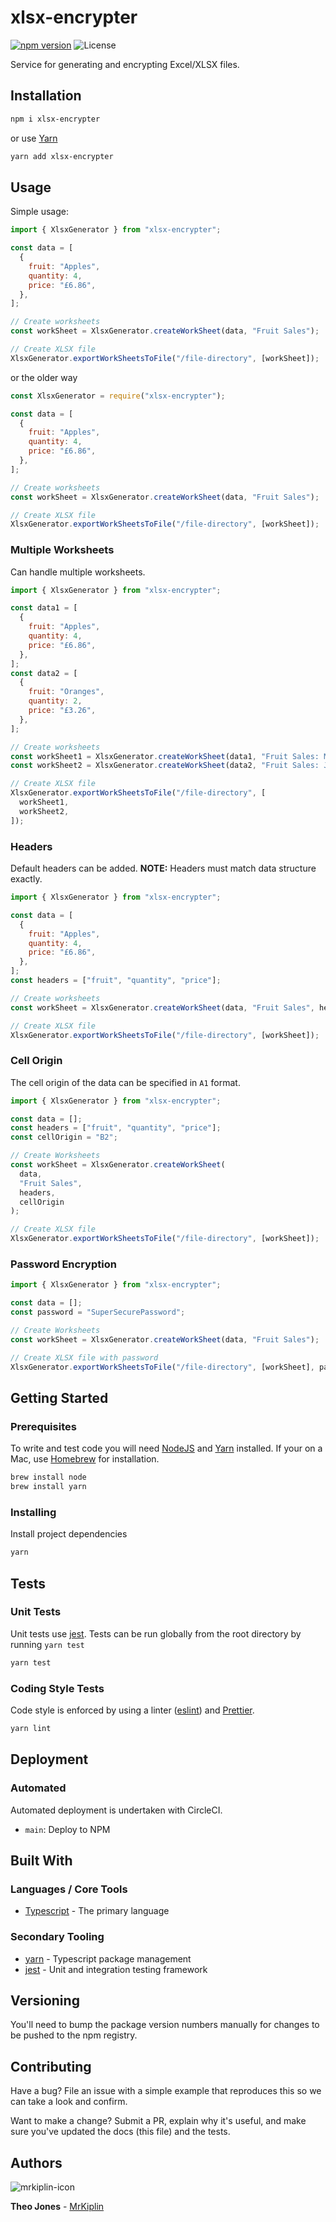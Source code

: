 # xlsx-encrypter

[![npm version](https://badge.fury.io/js/xlsx-encrypter.svg)](https://badge.fury.io/js/xlsx-encrypter)
![License](https://img.shields.io/badge/license-MIT-green)

Service for generating and encrypting Excel/XLSX files.

## Installation

```bash
npm i xlsx-encrypter
```

or use [Yarn](https://yarnpkg.com/lang/en/)

```bash
yarn add xlsx-encrypter
```

## Usage

Simple usage:

```js
import { XlsxGenerator } from "xlsx-encrypter";

const data = [
  {
    fruit: "Apples",
    quantity: 4,
    price: "£6.86",
  },
];

// Create worksheets
const workSheet = XlsxGenerator.createWorkSheet(data, "Fruit Sales");

// Create XLSX file
XlsxGenerator.exportWorkSheetsToFile("/file-directory", [workSheet]);
```

or the older way

```javascript
const XlsxGenerator = require("xlsx-encrypter");

const data = [
  {
    fruit: "Apples",
    quantity: 4,
    price: "£6.86",
  },
];

// Create worksheets
const workSheet = XlsxGenerator.createWorkSheet(data, "Fruit Sales");

// Create XLSX file
XlsxGenerator.exportWorkSheetsToFile("/file-directory", [workSheet]);
```

### Multiple Worksheets

Can handle multiple worksheets.

```js
import { XlsxGenerator } from "xlsx-encrypter";

const data1 = [
  {
    fruit: "Apples",
    quantity: 4,
    price: "£6.86",
  },
];
const data2 = [
  {
    fruit: "Oranges",
    quantity: 2,
    price: "£3.26",
  },
];

// Create worksheets
const workSheet1 = XlsxGenerator.createWorkSheet(data1, "Fruit Sales: May");
const workSheet2 = XlsxGenerator.createWorkSheet(data2, "Fruit Sales: June");

// Create XLSX file
XlsxGenerator.exportWorkSheetsToFile("/file-directory", [
  workSheet1,
  workSheet2,
]);
```

### Headers

Default headers can be added. **NOTE:** Headers must match data structure exactly.

```js
import { XlsxGenerator } from "xlsx-encrypter";

const data = [
  {
    fruit: "Apples",
    quantity: 4,
    price: "£6.86",
  },
];
const headers = ["fruit", "quantity", "price"];

// Create worksheets
const workSheet = XlsxGenerator.createWorkSheet(data, "Fruit Sales", headers);

// Create XLSX file
XlsxGenerator.exportWorkSheetsToFile("/file-directory", [workSheet]);
```

### Cell Origin

The cell origin of the data can be specified in `A1` format.

```js
import { XlsxGenerator } from "xlsx-encrypter";

const data = [];
const headers = ["fruit", "quantity", "price"];
const cellOrigin = "B2";

// Create Worksheets
const workSheet = XlsxGenerator.createWorkSheet(
  data,
  "Fruit Sales",
  headers,
  cellOrigin
);

// Create XLSX file
XlsxGenerator.exportWorkSheetsToFile("/file-directory", [workSheet]);
```

### Password Encryption

```js
import { XlsxGenerator } from "xlsx-encrypter";

const data = [];
const password = "SuperSecurePassword";

// Create Worksheets
const workSheet = XlsxGenerator.createWorkSheet(data, "Fruit Sales");

// Create XLSX file with password
XlsxGenerator.exportWorkSheetsToFile("/file-directory", [workSheet], password);
```

## Getting Started

### Prerequisites

To write and test code you will need [NodeJS](https://nodejs.org/en/) and [Yarn](https://yarnpkg.com/lang/en/) installed. If your on a Mac, use [Homebrew](https://docs.brew.sh/Installation) for installation.

```bash
brew install node
brew install yarn
```

### Installing

Install project dependencies

```bash
yarn
```

## Tests

### Unit Tests

Unit tests use [jest](https://facebook.github.io/jest/). Tests can be run globally from the root directory by running `yarn test`

```bash
yarn test
```

### Coding Style Tests

Code style is enforced by using a linter ([eslint](https://eslint.org/)) and [Prettier](https://prettier.io/).

```bash
yarn lint
```

## Deployment

### Automated

Automated deployment is undertaken with CircleCI.

- `main`: Deploy to NPM

## Built With

### Languages / Core Tools

- [Typescript](http://www.typescriptlang.org/) - The primary language

### Secondary Tooling

- [yarn](https://yarnpkg.com/lang/en/) - Typescript package management
- [jest](https://jestjs.io/) - Unit and integration testing framework

## Versioning

You'll need to bump the package version numbers manually for changes to be pushed to the npm registry.

## Contributing

Have a bug? File an issue with a simple example that reproduces this so we can take a look and confirm.

Want to make a change? Submit a PR, explain why it's useful, and make sure you've updated the docs (this file) and the tests.

## Authors

![mrkiplin-icon](docs/mrkiplin-icon.gif)

**Theo Jones** - [MrKiplin](https://github.com/MrKiplin)
